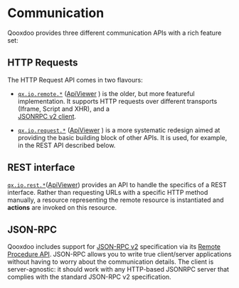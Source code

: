 # Communication

Qooxdoo provides three different communication APIs with a rich
feature set:

## HTTP Requests

The HTTP Request API comes in two flavours:

-   [`qx.io.remote.*`](remote_io.md)  ([ApiViewer](apps://apiviewer/#qx.io.remote)
        ) is the older, but more  featureful implementation. It supports
    HTTP requests over different transports (Iframe, Script and XHR), and
    a  
    [JSONRPC v2 client](rpc.md).

-   [`qx.io.request.*`](request_io.md)  ([ApiViewer](apps://apiviewer/#qx.io.request)
        ) is a more systematic  redesign aimed at providing the basic
    building block of other APIs. It is used, for example, in the REST API
    described below.

## REST interface

[`qx.io.rest.*`](rest.md)([ApiViewer](apps://apiviewer/#qx.io.rest))
provides  an API to handle the specifics of a REST interface. Rather
than requesting URLs with a specific HTTP method manually, a resource
representing the remote resource is instantiated and **actions** are
invoked on this resource.

## JSON-RPC

Qooxdoo includes support for [JSON-RPC v2](https://www.jsonrpc.org)
specification via its [Remote Procedure API](rpc.md). JSON-RPC
allows you to write true client/server applications without  having to
worry about the communication details. The client is server-agnostic:
it should work with any HTTP-based JSONRPC server that complies with
the standard JSON-RPC v2 specification. 
